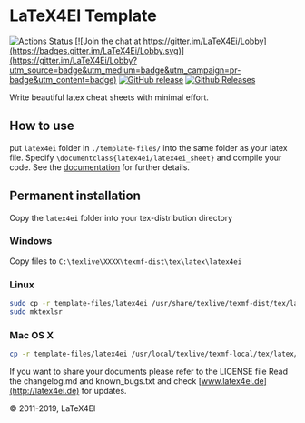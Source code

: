 # LaTeX4EI Template

[![Actions Status](https://github.com/latex4ei/latex4ei-packages/workflows/CI/badge.svg)](https://github.com/latex4ei/latex4ei-packages)
[![Join the chat at https://gitter.im/LaTeX4Ei/Lobby](https://badges.gitter.im/LaTeX4Ei/Lobby.svg)](https://gitter.im/LaTeX4Ei/Lobby?utm_source=badge&utm_medium=badge&utm_campaign=pr-badge&utm_content=badge)
[![GitHub release](https://img.shields.io/github/release/latex4ei/latex4ei-packages.svg)](https://github.com/latex4ei/latex4ei-packages/releases/latest)
[![Github Releases](https://img.shields.io/github/downloads/latex4ei/latex4ei-packages/latest/total.svg)](https://github.com/latex4ei/latex4ei-packages/releases/latest)

Write beautiful latex cheat sheets with minimal effort.

## How to use

put `latex4ei` folder in `./template-files/` into the same folder as
your latex file. Specify `\documentclass{latex4ei/latex4ei_sheet}` and compile your code.
See the [documentation](https://github.com/latex4ei/latex4ei-packages/tree/gh-pages) for further details.

## Permanent installation

Copy the `latex4ei` folder into your tex-distribution directory

### Windows

Copy files to `C:\texlive\XXXX\texmf-dist\tex\latex\latex4ei`

### Linux

```bash
sudo cp -r template-files/latex4ei /usr/share/texlive/texmf-dist/tex/latex/latex4ei
sudo mktexlsr
```

### Mac OS X

```bash
cp -r template-files/latex4ei /usr/local/texlive/texmf-local/tex/latex/latex4ei
```

If you want to share your documents please refer to the LICENSE file
Read the changelog.md and known_bugs.txt and check [www.latex4ei.de](http://latex4ei.de) for updates.

© 2011-2019, LaTeX4EI
